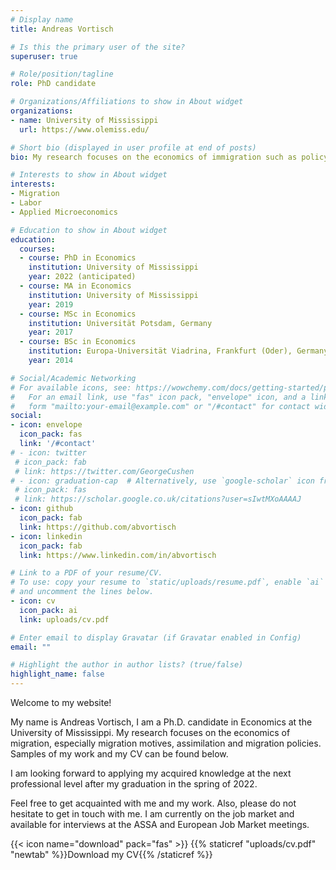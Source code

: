 ```yaml
---
# Display name
title: Andreas Vortisch

# Is this the primary user of the site?
superuser: true

# Role/position/tagline
role: PhD candidate

# Organizations/Affiliations to show in About widget
organizations:
- name: University of Mississippi
  url: https://www.olemiss.edu/

# Short bio (displayed in user profile at end of posts)
bio: My research focuses on the economics of immigration such as policy analysis and determinants of integration and assimilation.

# Interests to show in About widget
interests:
- Migration
- Labor
- Applied Microeconomics

# Education to show in About widget
education:
  courses:
  - course: PhD in Economics
    institution: University of Mississippi
    year: 2022 (anticipated)
  - course: MA in Economics
    institution: University of Mississippi
    year: 2019
  - course: MSc in Economics
    institution: Universität Potsdam, Germany
    year: 2017
  - course: BSc in Economics
    institution: Europa-Universität Viadrina, Frankfurt (Oder), Germany
    year: 2014 

# Social/Academic Networking
# For available icons, see: https://wowchemy.com/docs/getting-started/page-builder/#icons
#   For an email link, use "fas" icon pack, "envelope" icon, and a link in the
#   form "mailto:your-email@example.com" or "/#contact" for contact widget.
social:
- icon: envelope
  icon_pack: fas
  link: '/#contact'
# - icon: twitter
 # icon_pack: fab
 # link: https://twitter.com/GeorgeCushen
# - icon: graduation-cap  # Alternatively, use `google-scholar` icon from `ai` icon pack
 # icon_pack: fas
 # link: https://scholar.google.co.uk/citations?user=sIwtMXoAAAAJ
- icon: github
  icon_pack: fab
  link: https://github.com/abvortisch
- icon: linkedin
  icon_pack: fab
  link: https://www.linkedin.com/in/abvortisch

# Link to a PDF of your resume/CV.
# To use: copy your resume to `static/uploads/resume.pdf`, enable `ai` icons in `params.toml`, 
# and uncomment the lines below.
- icon: cv
  icon_pack: ai
  link: uploads/cv.pdf

# Enter email to display Gravatar (if Gravatar enabled in Config)
email: ""

# Highlight the author in author lists? (true/false)
highlight_name: false
---
```


Welcome to my website!

My name is Andreas Vortisch, I am a Ph.D. candidate in Economics at the University of Mississippi. My research focuses on the economics of migration, especially migration motives, assimilation and migration policies. Samples of my work and my CV can be found below.

I am looking forward to applying my acquired knowledge at the next professional level after my graduation in the spring of 2022.

Feel free to get acquainted with me and my work. Also, please do not hesitate to get in touch with me. I am currently on the job market and available for interviews at the ASSA and European Job Market meetings.

{{< icon name="download" pack="fas" >}} {{% staticref "uploads/cv.pdf" "newtab" %}}Download my CV{{% /staticref %}}
